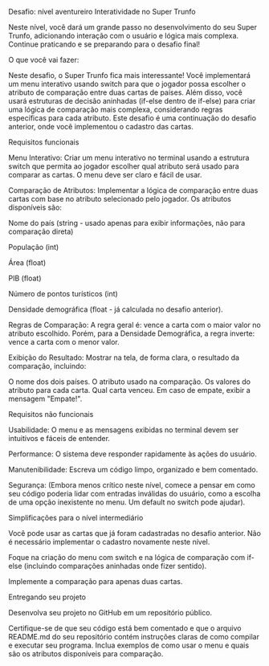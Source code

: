 Desafio: nível aventureiro
Interatividade no Super Trunfo


Neste nível, você dará um grande passo no desenvolvimento do seu Super Trunfo, adicionando interação com o usuário e lógica mais complexa. Continue praticando e se preparando para o desafio final!


O que você vai fazer:


Neste desafio, o Super Trunfo fica mais interessante! Você implementará um menu interativo usando switch para que o jogador possa escolher o atributo de comparação entre duas cartas de países. Além disso, você usará estruturas de decisão aninhadas (if-else dentro de if-else) para criar uma lógica de comparação mais complexa, considerando regras específicas para cada atributo. Este desafio é uma continuação do desafio anterior, onde você implementou o cadastro das cartas.


Requisitos funcionais


Menu Interativo: Criar um menu interativo no terminal usando a estrutura switch que permita ao jogador escolher qual atributo será usado para comparar as cartas. O menu deve ser claro e fácil de usar.
 
Comparação de Atributos: Implementar a lógica de comparação entre duas cartas com base no atributo selecionado pelo jogador. Os atributos disponíveis são:
 
Nome do país (string - usado apenas para exibir informações, não para comparação direta)
 
População (int)
 
Área (float)
 
PIB (float)
 
Número de pontos turísticos (int)
 
Densidade demográfica (float - já calculada no desafio anterior).
 
Regras de Comparação: A regra geral é: vence a carta com o maior valor no atributo escolhido. Porém, para a Densidade Demográfica, a regra inverte: vence a carta com o menor valor.
 
Exibição do Resultado: Mostrar na tela, de forma clara, o resultado da comparação, incluindo:
 
O nome dos dois países.
O atributo usado na comparação.
Os valores do atributo para cada carta.
Qual carta venceu.
Em caso de empate, exibir a mensagem "Empate!".

Requisitos não funcionais


Usabilidade: O menu e as mensagens exibidas no terminal devem ser intuitivos e fáceis de entender.
 
Performance: O sistema deve responder rapidamente às ações do usuário.
 
Manutenibilidade: Escreva um código limpo, organizado e bem comentado.
 
Segurança: (Embora menos crítico neste nível, comece a pensar em como seu código poderia lidar com entradas inválidas do usuário, como a escolha de uma opção inexistente no menu. Um default no switch pode ajudar).
 


Simplificações para o nível intermediário


Você pode usar as cartas que já foram cadastradas no desafio anterior. Não é necessário implementar o cadastro novamente neste nível.
 
Foque na criação do menu com switch e na lógica de comparação com if-else (incluindo comparações aninhadas onde fizer sentido).
 
Implemente a comparação para apenas duas cartas.

Entregando seu projeto


Desenvolva seu projeto no GitHub em um repositório público.
 
Certifique-se de que seu código está bem comentado e que o arquivo README.md do seu repositório contém instruções claras de como compilar e executar seu programa. Inclua exemplos de como usar o menu e quais são os atributos disponíveis para comparação.
